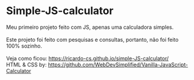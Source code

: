 # Simple-JS-calculator

Meu primeiro projeto feito com JS, apenas uma calculadora simples.<br> <br>
Este projeto foi feito com pesquisas e consultas, portanto, não foi feito 100% sozinho.<br><br>
Veja como ficou: https://ricardo-cs.github.io/simple-JS-calculator/ <br>
HTML & CSS by: https://github.com/WebDevSimplified/Vanilla-JavaScript-Calculator
